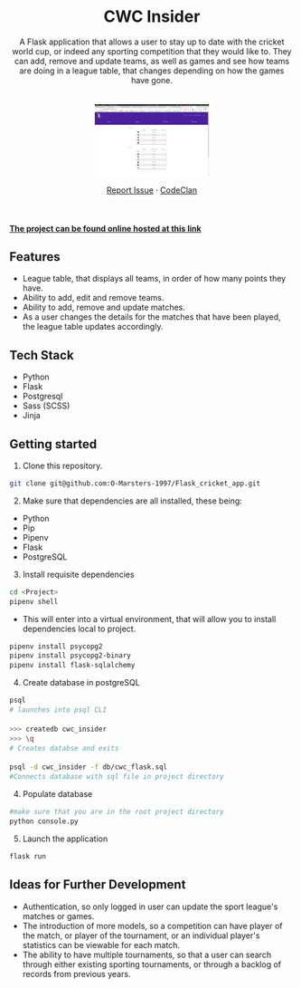 <div align="center">
  <a href="https://github.com/O-Marsters-1997/Flask_cricket_app">
  </a>
  <h1>CWC Insider</h1>

A Flask application that allows a user to stay up to date with the cricket world cup, or indeed any sporting competition that they would like to. They can add, remove and update teams, as well as games and see how teams are doing in a league table, that changes depending on how the games have gone.
<br><br><br>
<img src="static/images/league_table_screenshot.png" alt = "league table" width="40%">

[Report Issue](https://github.com/sf-adams/ClanHub/issues)
·
[CodeClan](https://codeclan.com/)
</div>

<br>

#### [The project can be found online hosted at this link](https://cwc-insider.herokuapp.com/)

## Features

- League table, that displays all teams, in order of how many points they have.
- Ability to add, edit and remove teams.
- Ability to add, remove and update matches.
- As a user changes the details for the matches that have been played, the league table updates accordingly.

## Tech Stack

- Python
- Flask
- Postgresql
- Sass (SCSS)
- Jinja

## Getting started

1. Clone this repository.

```zsh
git clone git@github.com:O-Marsters-1997/Flask_cricket_app.git
```

2. Make sure that dependencies are all installed, these being:

- Python
- Pip
- Pipenv
- Flask
- PostgreSQL

3. Install requisite dependencies

```zsh
cd <Project>
pipenv shell
```

- This will enter into a virtual environment, that will allow you to install dependencies local to project.

```zsh
pipenv install psycopg2
pipenv install psycopg2-binary
pipenv install flask-sqlalchemy
```

4. Create database in postgreSQL

```zsh
psql
# launches into psql CLI

>>> createdb cwc_insider
>>> \q
# Creates databse and exits

psql -d cwc_insider -f db/cwc_flask.sql
#Connects database with sql file in project directory
```

4. Populate database

```zsh
#make sure that you are in the root project directory
python console.py
```

5. Launch the application
```zsh
flask run
```

## Ideas for Further Development
- Authentication, so only logged in user can update the sport league's matches or games.
- The introduction of more models, so a competition can have player of the match, or player of the tournament, or an individual player's statistics can be viewable for each match.
- The ability to have multiple tournaments, so that a user can search through either existing sporting tournaments, or through a backlog of records from previous years.


